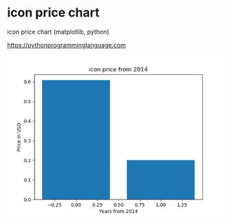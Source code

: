 # icon price chart 

icon price chart (matplotlib, python)

https://pythonprogramminglanguage.com

<img src='chart.png'>
